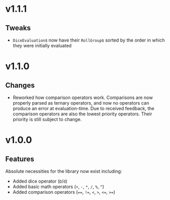 # v1.1.1
## Tweaks
- `DiceEvaluation`s now have their `RollGroup`s sorted by the order in which they were initially evaluated

# v1.1.0
## Changes
- Reworked how comparison operators work. Comparisons are now properly parsed as ternary operators, and now no operators can produce
an error at evaluation-time. Due to received feedback, the comparison operators are also the lowest priority operators. Their priority
is still subject to change.

# v1.0.0
## Features
Absolute necessities for the library now exist including:
- Added dice operator (`D`/`d`)
- Added basic math operators (`+`, `-`, `*`, `/`, `%`, `^`)
- Added comparison operators (`==`, `!=`, `<`, `>`, `<=`, `>=`)